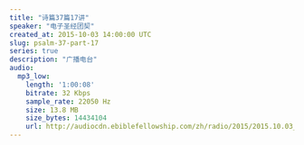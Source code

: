 ```yaml
---
title: "诗篇37篇17讲"
speaker: "电子圣经团契"
created_at: 2015-10-03 14:00:00 UTC
slug: psalm-37-part-17
series: true
description: "广播电台"
audio:
  mp3_low:
    length: '1:00:08'
    bitrate: 32 Kbps
    sample_rate: 22050 Hz
    size: 13.8 MB
    size_bytes: 14434104
    url: http://audiocdn.ebiblefellowship.com/zh/radio/2015/2015.10.03_EBF_-_Psalm_37_Part_17.mp3
---
```

